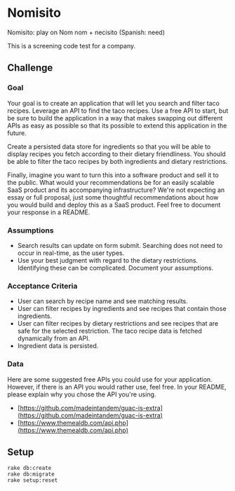 # Nomisito

Nomisito: play on Nom nom + necisito (Spanish: need) 

This is a screening code test for a company.

## Challenge

### Goal

Your goal is to create an application that will let you search and filter taco
recipes. Leverage an API to find the taco recipes. Use a free API to start, but
be sure to build the application in a way that makes swapping out different
APIs as easy as possible so that its possible to extend this application in the
future.

Create a persisted data store for ingredients so that you will be able to
display recipes you fetch according to their dietary friendliness. You should
be able to filter the taco recipes by both ingredients and dietary
restrictions.

Finally, imagine you want to turn this into a software product and sell it to
the public. What would your recommendations be for an easily scalable SaaS
product and its accompanying infrastructure? We're not expecting an essay or
full proposal, just some thoughtful recommendations about how you would build
and deploy this as a SaaS product. Feel free to document your response in a
README.
  
### Assumptions

* Search results can update on form submit. Searching does not need to occur in
  real-time, as the user types.
* Use your best judgment with regard to the dietary restrictions. Identifying
  these can be complicated. Document your assumptions.

### Acceptance Criteria

* User can search by recipe name and see matching results.
* User can filter recipes by ingredients and see recipes that contain those
  ingredients.
* User can filter recipes by dietary restrictions and see recipes that are safe
  for the selected restriction. The taco recipe data is fetched dynamically
from an API.
* Ingredient data is persisted.

### Data

Here are some suggested free APIs you could use for your application. However,
if there is an API you would rather use, feel free. In your README, please
explain why you chose the API you're using.

* [https://github.com/madeintandem/guac-is-extra](https://github.com/madeintandem/guac-is-extra)
* [https://www.themealdb.com/api.php](https://www.themealdb.com/api.php)

## Setup

```
rake db:create
rake db:migrate
rake setup:reset
```

